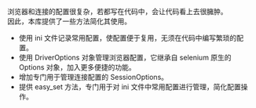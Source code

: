 浏览器和连接的配置很复杂，若都写在代码中，会让代码看上去很臃肿。  
因此，本库提供了一些方法简化其使用。

- 使用 ini 文件记录常用配置，使配置便于复用，无须在代码中编写繁琐的配置。
- 使用 DriverOptions 对象管理浏览器配置，它继承自 selenium 原生的 Options 对象，加入更多便捷的功能。
- 增加专门用于管理连接配置的 SessionOptions。
- 提供 easy_set 方法，专门用于对 ini 文件中常用配置进行管理，简化配置操作。